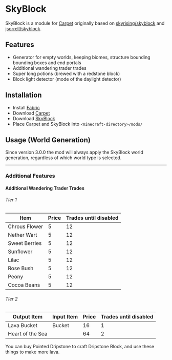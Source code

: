 # SkyBlock

SkyBlock is a module for [Carpet](https://github.com/gnembon/fabric-carpet) originally based on [skyrising/skyblock](https://github.com/skyrising/skyblock) and [jsorrell/skyblock](https://github.com/jsorrell/skyblock/).

## Features
- Generator for empty worlds, keeping biomes, structure bounding bounding boxes and end portals
- Additional wandering trader trades
- Super long potions (brewed with a redstone block)
- Block light detector (mode of the daylight detector)

## Installation
- Install [Fabric](https://fabricmc.net/use)
- Download [Carpet](https://github.com/gnembon/fabric-carpet/releases)
- Download [SkyBlock](https://github.com/skyrising/skyblock/releases)
- Place Carpet and SkyBlock into `<minecraft-directory>/mods/`

## Usage (World Generation)
Since version 3.0.0 the mod will always apply the SkyBlock world generation, regardless of which world type is selected.

--------
### Additional Features

#### Additional Wandering Trader Trades

###### Tier 1
| Item          | Price | Trades until disabled |
| ------------- | ----- | --------------------- |
| Chrous Flower | 5     | 12                     |
| Nether Wart   | 5     | 12                    |
| Sweet Berries | 5     | 12                    |
| Sunflower     | 5     | 12                    |
| Lilac         | 5     | 12                    |
| Rose Bush     | 5     | 12                    |
| Peony         | 5     | 12                    |
| Cocoa Beans   | 5     | 12                    |

###### Tier 2
| Output Item      | Input Item | Price | Trades until disabled |
| ---------------- | ---------- | ----- | --------------------- |
| Lava Bucket      | Bucket     | 16    | 1                     |
| Heart of the Sea |            | 64    | 2                     |

You can buy Pointed Dripstone to craft Dripstone Block, and use these things to make more lava.
